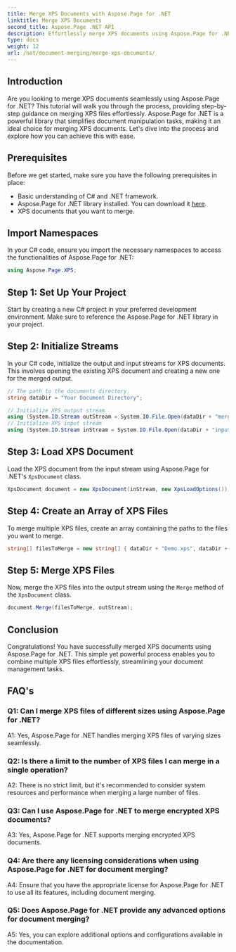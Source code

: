 ```yaml
---
title: Merge XPS Documents with Aspose.Page for .NET
linktitle: Merge XPS Documents
second_title: Aspose.Page .NET API
description: Effortlessly merge XPS documents using Aspose.Page for .NET. Follow our step-by-step guide for seamless document management.
type: docs
weight: 12
url: /net/document-merging/merge-xps-documents/
---
```

## Introduction

Are you looking to merge XPS documents seamlessly using Aspose.Page for .NET? This tutorial will walk you through the process, providing step-by-step guidance on merging XPS files effortlessly. Aspose.Page for .NET is a powerful library that simplifies document manipulation tasks, making it an ideal choice for merging XPS documents. Let's dive into the process and explore how you can achieve this with ease.

## Prerequisites

Before we get started, make sure you have the following prerequisites in place:

- Basic understanding of C# and .NET framework.
- Aspose.Page for .NET library installed. You can download it [here](https://releases.aspose.com/page/net/).
- XPS documents that you want to merge.

## Import Namespaces

In your C# code, ensure you import the necessary namespaces to access the functionalities of Aspose.Page for .NET:

```csharp
using Aspose.Page.XPS;
```

## Step 1: Set Up Your Project

Start by creating a new C# project in your preferred development environment. Make sure to reference the Aspose.Page for .NET library in your project.

## Step 2: Initialize Streams

In your C# code, initialize the output and input streams for XPS documents. This involves opening the existing XPS document and creating a new one for the merged output.

```csharp
// The path to the documents directory.
string dataDir = "Your Document Directory";

// Initialize XPS output stream
using (System.IO.Stream outStream = System.IO.File.Open(dataDir + "mergedXPSfiles.xps", System.IO.FileMode.OpenOrCreate, System.IO.FileAccess.Write))
// Initialize XPS input stream
using (System.IO.Stream inStream = System.IO.File.Open(dataDir + "input.xps", System.IO.FileMode.Open))
```

## Step 3: Load XPS Document

Load the XPS document from the input stream using Aspose.Page for .NET's `XpsDocument` class.

```csharp
XpsDocument document = new XpsDocument(inStream, new XpsLoadOptions());
```

## Step 4: Create an Array of XPS Files

To merge multiple XPS files, create an array containing the paths to the files you want to merge.

```csharp
string[] filesToMerge = new string[] { dataDir + "Demo.xps", dataDir + "sample.xps" };
```

## Step 5: Merge XPS Files

Now, merge the XPS files into the output stream using the `Merge` method of the `XpsDocument` class.

```csharp
document.Merge(filesToMerge, outStream);
```

## Conclusion

Congratulations! You have successfully merged XPS documents using Aspose.Page for .NET. This simple yet powerful process enables you to combine multiple XPS files effortlessly, streamlining your document management tasks.

## FAQ's

### Q1: Can I merge XPS files of different sizes using Aspose.Page for .NET?

A1: Yes, Aspose.Page for .NET handles merging XPS files of varying sizes seamlessly.

### Q2: Is there a limit to the number of XPS files I can merge in a single operation?

A2: There is no strict limit, but it's recommended to consider system resources and performance when merging a large number of files.

### Q3: Can I use Aspose.Page for .NET to merge encrypted XPS documents?

A3: Yes, Aspose.Page for .NET supports merging encrypted XPS documents.

### Q4: Are there any licensing considerations when using Aspose.Page for .NET for document merging?

A4: Ensure that you have the appropriate license for Aspose.Page for .NET to use all its features, including document merging.

### Q5: Does Aspose.Page for .NET provide any advanced options for document merging?

A5: Yes, you can explore additional options and configurations available in the documentation.

